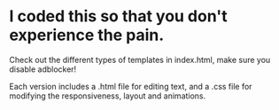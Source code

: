 # I coded this so that you don't experience the pain.
Check out the different types of templates in index.html, make sure you disable adblocker!

Each version includes a .html file for editing text, and a .css file for modifying the responsiveness, layout and animations.
